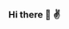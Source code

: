 ### Hi there 👋 ✌️
<!--
**deiteicomplex2/deiteicomplex2** 

- **Nilo Henrique Back**
- **colegio estadual jardim porto alegre**
- 
-->
